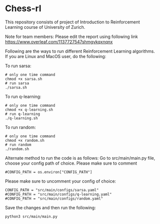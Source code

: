 # Chess-rl
This repository consists of project of Introduction to Reinforcement Learning course of University of Zurich.

Note for team members: Please edit the report using following link
https://www.overleaf.com/1137727547shmgvkqxnqnx

Following are the ways to run different Reinforcement Learning algorithms.
If you are Linux and MacOS user, do the following:

To run sarsa:
```
# only one time command
chmod +x sarsa.sh
# run sarsa
./sarsa.sh
```

To run q-learning:
```
# only one time command
chmod +x q-learning.sh
# run q-learning
./q-learning.sh
```

To run random:
```
# only one time command
chmod +x random.sh
# run random 
./random.sh
```

Alternate method to run the code is as follows:
Go to src/main/main.py file, choose your config path of choice. 
Please make sure to comment 
```
#CONFIG_PATH = os.environ["CONFIG_PATH"]
```
Please make sure to uncomment your config of choice:
```
CONFIG_PATH = "src/main/configs/sarsa.yaml"
#CONFIG_PATH = "src/main/configs/q-learning.yaml"
#CONFIG_PATH = "src/main/configs/random.yaml"
```
Save the changes and then run the following:
```
python3 src/main/main.py
```

